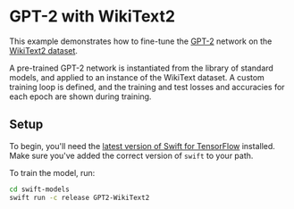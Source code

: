 # GPT-2 with WikiText2

This example demonstrates how to fine-tune the [GPT-2](https://github.com/openai/gpt-2) network on the [WikiText2 dataset](https://blog.einstein.ai/the-wikitext-long-term-dependency-language-modeling-dataset/).

A pre-trained GPT-2 network is instantiated from the library of standard models, and applied to an instance of the WikiText dataset. A custom training loop is defined, and the training and test losses and accuracies for each epoch are shown during training.

## Setup

To begin, you'll need the [latest version of Swift for
TensorFlow](https://github.com/tensorflow/swift/blob/master/Installation.md)
installed. Make sure you've added the correct version of `swift` to your path.

To train the model, run:

```sh
cd swift-models
swift run -c release GPT2-WikiText2
```
